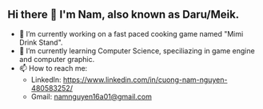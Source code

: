 ## Hi there 👋 I'm Nam, also known as Daru/Meik.
- 🔭 I’m currently working on a fast paced cooking game named "Mimi Drink Stand".
- 🌱 I’m currently learning Computer Science, speciliazing in game engine and computer graphic.
- 📫 How to reach me: 
  - LinkedIn: https://www.linkedin.com/in/cuong-nam-nguyen-480583252/
  - Gmail: namnguyen16a01@gmail.com


<!--
**DaruMeik/DaruMeik** is a ✨ _special_ ✨ repository because its `README.md` (this file) appears on your GitHub profile.

Here are some ideas to get you started:

- 🔭 I’m currently working on ...
- 🌱 I’m currently learning ...
- 👯 I’m looking to collaborate on ...
- 🤔 I’m looking for help with ...
- 💬 Ask me about ...
- 📫 How to reach me: ...
- 😄 Pronouns: ...
- ⚡ Fun fact: ...
-->
